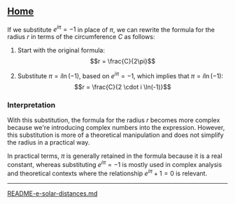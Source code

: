 [Home](https://t2m.io/VwvDcuw)
---

If we substitute $e^{i \pi} = -1$ in place of $\pi$, we can rewrite the formula for the radius $r$ in terms of the circumference $C$ as follows:

1. Start with the original formula:
   $$r = \frac{C}{2\pi}$$

2. Substitute $\pi = i \ln(-1)$, based on $e^{i \pi} = -1$, which implies that $\pi = i \ln(-1)$:
   $$r = \frac{C}{2 \cdot i \ln(-1)}$$

### Interpretation
With this substitution, the formula for the radius $r$ becomes more complex because we're introducing complex numbers into the expression. However, this substitution is more of a theoretical manipulation and does not simplify the radius in a practical way.

In practical terms, $\pi$ is generally retained in the formula because it is a real constant, whereas substituting $e^{i \pi} = -1$ is mostly used in complex analysis and theoretical contexts where the relationship $e^{i \pi} + 1 = 0$ is relevant.


---

[README-e-solar-distances.md](https://t2m.io/3SknVKF)
